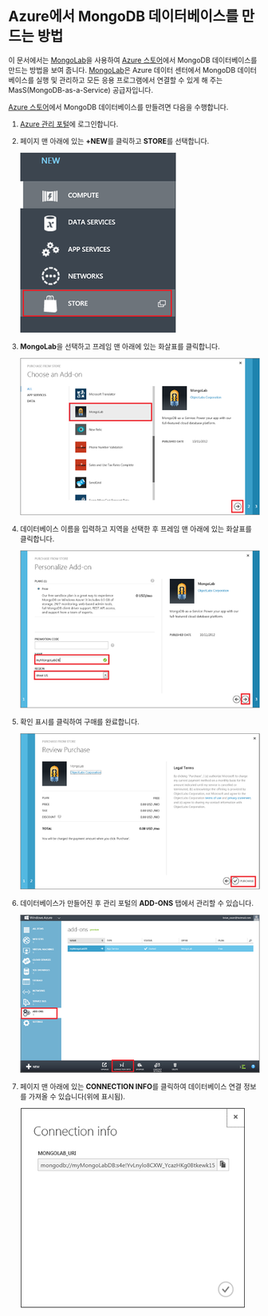 # Azure에서 MongoDB 데이터베이스를 만드는 방법

이 문서에서는 [MongoLab][]을 사용하여 [Azure 스토어][]에서 MongoDB 데이터베이스를 만드는 방법을 보여 줍니다. [MongoLab][]은 Azure 데이터 센터에서 MongoDB 데이터베이스를 실행 및 관리하고 모든 응용 프로그램에서 연결할 수 있게 해 주는 MasS(MongoDB-as-a-Service) 공급자입니다.

[Azure 스토어][]에서 MongoDB 데이터베이스를 만들려면 다음을 수행합니다.

1.  [Azure 관리 포털][]에 로그인합니다.
2.  페이지 맨 아래에 있는 **+NEW**를 클릭하고 **STORE**를 선택합니다.

    ![스토어에서 추가 기능 선택][]

3.  **MongoLab**을 선택하고 프레임 맨 아래에 있는 화살표를 클릭합니다.

    ![MongoLab 선택][]

4.  데이터베이스 이름을 입력하고 지역을 선택한 후 프레임 맨 아래에 있는 화살표를 클릭합니다.

    ![스토어에서 MongoLab 데이터베이스 구매][]

5.  확인 표시를 클릭하여 구매를 완료합니다.

    ![구매 검토 및 완료][]

6.  데이터베이스가 만들어진 후 관리 포털의 **ADD-ONS** 탭에서 관리할 수 있습니다.

    ![Azure 포털에서 MongoLab 데이터베이스 관리][]

7.  페이지 맨 아래에 있는 **CONNECTION INFO**를 클릭하여 데이터베이스 연결 정보를 가져올 수 있습니다(위에 표시됨).

    ![MongoLab 연결 정보][]

  [MongoLab]: https://mongolab.com/home
  [Azure 스토어]: /en-us/store/overview/
  [Azure 관리 포털]: http://windows.azure.com/
  [스토어에서 추가 기능 선택]: ./media/create-mongolab-mongodb/select-store.png
  [MongoLab 선택]: ./media/create-mongolab-mongodb/select-mongo-db.png
  [스토어에서 MongoLab 데이터베이스 구매]: ./media/create-mongolab-mongodb/purchase-mongodb.png
  [구매 검토 및 완료]: ./media/create-mongolab-mongodb/complete-mongolab-purchase.png
  [Azure 포털에서 MongoLab 데이터베이스 관리]: ./media/create-mongolab-mongodb/manage-mongolab-add-on.png
  [MongoLab 연결 정보]: ./media/create-mongolab-mongodb/mongolab-conn-info.png
